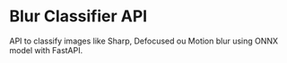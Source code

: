 # Blur Classifier API

API to classify images like Sharp, Defocused ou Motion blur using ONNX model with FastAPI.